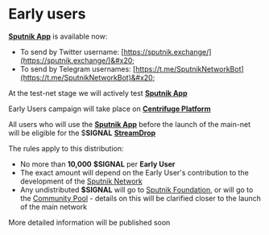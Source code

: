 # Early users

[**Sputnik App**](../../../sputnik-app/) is available now:&#x20;

* To send by Twitter username: [https://sputnik.exchange/](https://sputnik.exchange/)&#x20;
* To send by Telegram usernames: [https://t.me/SputnikNetworkBot](https://t.me/SputnikNetworkBot)&#x20;

At the test-net stage we will actively test [**Sputnik App**](../../../sputnik-app/)

Early Users campaign will take place on [**Centrifuge Platform**](https://centrifuge.digital/)

All users who will use the [**Sputnik App**](../../../sputnik-app/) before the launch of the main-net will be eligible for the $**SIGNAL** [**StreamDrop**](../streamdrop/)&#x20;

The rules apply to this distribution:&#x20;

* No more than **10,000** **$SIGNAL** per **Early User**
* The exact amount will depend on the Early User's contribution to the development of the [Sputnik Network](../../../sputnik-network-app-chain/)&#x20;
* Any undistributed **$SIGNAL** will go to [Sputnik Foundation](../../../sputnik-foundation.md), or will go to the [Community Pool](../creating-pools/community-pool.md) - details on this will be clarified closer to the launch of the main network

More detailed information will be published soon
